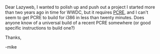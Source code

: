 <!--
.. title: Universal build of PCRE?
.. date: 2006/08/03 02:45
.. slug: universal-build-of-pcre
.. link:
.. description:
.. tags: computers, mac, programming
-->


Dear Lazyweb, I wanted to polish up and push out a project I started more than two years ago in time for WWDC, but it requires [PCRE](http://www.pcre.org), and I can't seem to get PCRE to build for i386 in less than twenty minutes. Does anyone know of a universal build of a recent PCRE somewhere (or good specific instructions to build one?)

Thanks,

-mike
